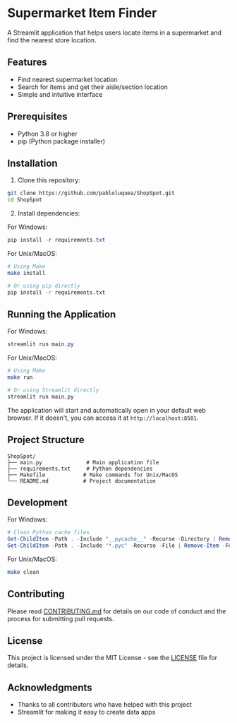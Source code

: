 # Supermarket Item Finder

A Streamlit application that helps users locate items in a supermarket and find the nearest store location.

## Features
- Find nearest supermarket location
- Search for items and get their aisle/section location
- Simple and intuitive interface

## Prerequisites
- Python 3.8 or higher
- pip (Python package installer)

## Installation

1. Clone this repository:
```bash
git clone https://github.com/pabloluquea/ShopSpot.git
cd ShopSpot
```

2. Install dependencies:

For Windows:
```powershell
pip install -r requirements.txt
```

For Unix/MacOS:
```bash
# Using Make
make install

# Or using pip directly
pip install -r requirements.txt
```

## Running the Application

For Windows:
```powershell
streamlit run main.py
```

For Unix/MacOS:
```bash
# Using Make
make run

# Or using Streamlit directly
streamlit run main.py
```

The application will start and automatically open in your default web browser. If it doesn't, you can access it at `http://localhost:8501`.

## Project Structure
```
ShopSpot/
├── main.py              # Main application file
├── requirements.txt     # Python dependencies
├── Makefile            # Make commands for Unix/MacOS
└── README.md           # Project documentation
```

## Development

For Windows:
```powershell
# Clean Python cache files
Get-ChildItem -Path . -Include "__pycache__" -Recurse -Directory | Remove-Item -Recurse -Force
Get-ChildItem -Path . -Include "*.pyc" -Recurse -File | Remove-Item -Force
```

For Unix/MacOS:
```bash
make clean
```

## Contributing
Please read [CONTRIBUTING.md](CONTRIBUTING.md) for details on our code of conduct and the process for submitting pull requests.

## License
This project is licensed under the MIT License - see the [LICENSE](LICENSE) file for details.

## Acknowledgments
* Thanks to all contributors who have helped with this project
* Streamlit for making it easy to create data apps
